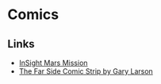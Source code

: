 # Comics

## Links

- [InSight Mars Mission](https://theoatmeal.com/comics/insight)
- [The Far Side Comic Strip by Gary Larson](https://www.thefarside.com/)
